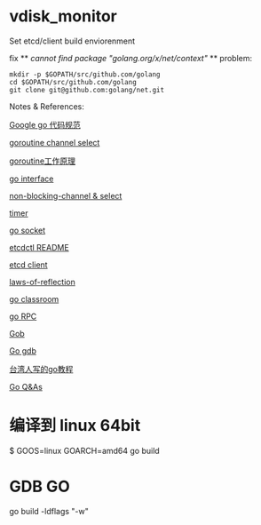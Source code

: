 # vdisk_monitor

Set etcd/client build enviorenment

fix ** *cannot find package "golang.org/x/net/context"* ** problem:
```
mkdir -p $GOPATH/src/github.com/golang
cd $GOPATH/src/github.com/golang
git clone git@github.com:golang/net.git
```
Notes & References:

[Google go 代码规范](https://github.com/golang/go/wiki/CodeReviewComments)

[goroutine channel select](https://github.com/astaxie/build-web-application-with-golang/blob/master/zh/02.7.md)

[goroutine工作原理](https://www.zhihu.com/question/20862617)

[go interface](http://jordanorelli.com/post/32665860244/how-to-use-interfaces-in-go)

[non-blocking-channel & select](https://gobyexample.com/non-blocking-channel-operations)

[timer](https://gobyexample.com/timers)

[go socket](http://blog.csdn.net/ahlxt123/article/details/47320161)

[etcdctl README](https://github.com/coreos/etcd/blob/master/etcdctl/READMEv2.md)

[etcd client](https://github.com/coreos/etcd/tree/master/client)

[laws-of-reflection](https://blog.golang.org/laws-of-reflection)

[go classroom](https://www.kancloud.cn/digest/batu-go/153540)

[go RPC](https://github.com/astaxie/build-web-application-with-golang/blob/master/zh/8.4.md)

[Gob](https://mikespook.com/2011/03/%E3%80%90%E7%BF%BB%E8%AF%91%E3%80%91gob-%E7%9A%84%E6%95%B0%E6%8D%AE/)

[Go gdb](http://blog.studygolang.com/2012/12/gdb%E8%B0%83%E8%AF%95go%E7%A8%8B%E5%BA%8F/)

[台湾人写的go教程](https://polor10101.gitbooks.io/golang_note/content/goroutine.html)

[Go Q&As](https://golang.org/doc/faq#goroutines)

# 编译到 linux 64bit
$ GOOS=linux GOARCH=amd64 go build

# GDB GO
go build -ldflags "-w"

